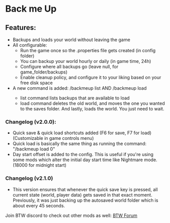 # Back me Up
## Features:
- Backups and loads your world without leaving the game
- All configurable:
  - Run the game once so the .properties file gets created (in config folder)
  - You can backup your world hourly or daily (in game time, 24h)
  - Configure where all backups go (leave null, for game_folder/backups)
  - Enable cleanup policy, and configure it to your liking based on your free disk space
- A new command is added: /backmeup list AND /backmeup load <index>
  - list command lists backups that are available to load
  - load command deletes the old world, and moves the one you wanted to the saves folder. And lastly, loads the world. You just need to wait.

### Changelog (v2.0.0):

- Quick save & quick load shortcuts added (F6 for save, F7 for load) (Customizable in game controls menu)
- Quick load is basically the same thing as running the command: "/backmeup load 0"
- Day start offset is added to the config. This is useful if you're using some mods which alter the initial day start time like Nightmare mode. (18000 for midnight start)

### Changelog (v2.1.0)
- This version ensures that whenever the quick save key is pressed, all current state (world, player data) gets saved in that exact moment. Previously, it was just backing up the autosaved world folder which is about every 45 seconds.

Join BTW discord to check out other mods as well: [BTW Forum](https://wiki.btwce.com/index.php?title=Main_Page)
